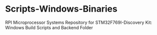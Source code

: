 # Scripts-Windows-Binaries
RPI Microprocessor Systems Repository for STM32F769I-Discovery Kit: Windows Build Scripts and Backend Folder
